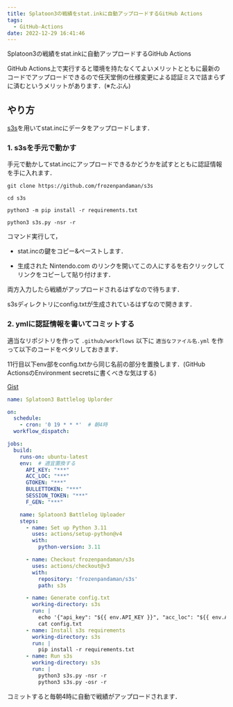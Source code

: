 ```yaml
---
title: Splatoon3の戦績をstat.inkに自動アップロードするGitHub Actions
tags:
  - GitHub-Actions
date: 2022-12-29 16:41:46
---
```


Splatoon3の戦績をstat.inkに自動アップロードするGitHub Actions

<!-- more -->

GitHub Actions上で実行すると環境を持たなくてよいメリットとともに最新のコードでアップロードできるので任天堂側の仕様変更による認証ミスで詰まらずに済むというメリットがあります．(※たぶん)

## やり方

[s3s](https://github.com/frozenpandaman/s3s)を用いてstat.incにデータをアップロードします．

### 1. s3sを手元で動かす

手元で動かしてstat.incにアップロードできるかどうかを試すとともに認証情報を手に入れます．

`git clone https://github.com/frozenpandaman/s3s`

`cd s3s`

`python3 -m pip install -r requirements.txt`

`python3 s3s.py -nsr -r`

コマンド実行して，

* stat.incの鍵をコピー&ペーストします．

* 生成された Nintendo.com のリンクを開いてこの人にするを右クリックしてリンクをコピーして貼り付けます．

両方入力したら戦績がアップロードされるはずなので待ちます．

s3sディレクトリにconfig.txtが生成されているはずなので開きます．


### 2. ymlに認証情報を書いてコミットする

適当なリポジトリを作って `.github/workflows` 以下に `適当なファイル名.yml` を作って以下のコードをペタリしておきます．

11行目以下env部をconfig.txtから同じ名前の部分を置換します．(GitHub ActionsのEnvironment secretsに書くべきな気はする) 

[Gist](https://gist.github.com/unyacat/6a44967b49ac239f32483506f16d8e27)

```yaml
name: Splatoon3 Battlelog Uplorder

on:
  schedule:
    - cron: '0 19 * * *'  # 朝4時
  workflow_dispatch:

jobs:
  build:
    runs-on: ubuntu-latest
    env:  # 適宜置換する
      API_KEY: "***"
      ACC_LOC: "***"
      GTOKEN: "***"
      BULLETTOKEN: "***"
      SESSION_TOKEN: "***"
      F_GEN: "***"

    name: Splatoon3 Battlelog Uploader
    steps:
      - name: Set up Python 3.11
        uses: actions/setup-python@v4
        with:
          python-version: 3.11

      - name: Checkout frozenpandaman/s3s
        uses: actions/checkout@v3
        with:
          repository: 'frozenpandaman/s3s'
          path: s3s

      - name: Generate config.txt
        working-directory: s3s
        run: |
          echo '{"api_key": "${{ env.API_KEY }}", "acc_loc": "${{ env.ACC_LOC }}", "gtoken": "${{ env.GTOKEN }}", "bullettoken": "${{ env.BULLETTOKEN }}", "session_token": "${{ env.SESSION_TOKEN }}", "f_gen": "${{ env.F_GEN }}" }' > config.txt
          cat config.txt
      - name: Install s3s requirements
        working-directory: s3s
        run: |
          pip install -r requirements.txt
      - name: Run s3s
        working-directory: s3s
        run: |
          python3 s3s.py -nsr -r
          python3 s3s.py -osr -r
```

コミットすると毎朝4時に自動で戦績がアップロードされます．
